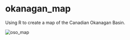 # okanagan_map
Using R to create a map of the Canadian Okanagan Basin.

![oso_map](https://user-images.githubusercontent.com/55105156/230498671-3cb1aa75-c126-4c64-b6ce-48f0ac3d895f.png)
